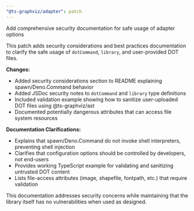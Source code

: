 ```yaml
---
"@ts-graphviz/adapter": patch
---
```


Add comprehensive security documentation for safe usage of adapter options

This patch adds security considerations and best practices documentation to clarify the safe usage of `dotCommand`, `library`, and user-provided DOT files.

**Changes:**
- Added security considerations section to README explaining spawn/Deno.Command behavior
- Added JSDoc security notes to `dotCommand` and `library` type definitions
- Included validation example showing how to sanitize user-uploaded DOT files using @ts-graphviz/ast
- Documented potentially dangerous attributes that can access file system resources

**Documentation Clarifications:**
- Explains that spawn/Deno.Command do not invoke shell interpreters, preventing shell injection
- Clarifies that configuration options should be controlled by developers, not end-users
- Provides working TypeScript example for validating and sanitizing untrusted DOT content
- Lists file-access attributes (image, shapefile, fontpath, etc.) that require validation

This documentation addresses security concerns while maintaining that the library itself has no vulnerabilities when used as designed.
